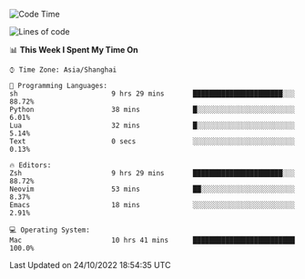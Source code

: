 <!--START_SECTION:waka-->
![Code Time](http://img.shields.io/badge/Code%20Time-932%20hrs%206%20mins-blue)

![Lines of code](https://img.shields.io/badge/From%20Hello%20World%20I%27ve%20Written-23%20Thousand%20lines%20of%20code-blue)

📊 **This Week I Spent My Time On** 

```text
⌚︎ Time Zone: Asia/Shanghai

💬 Programming Languages: 
sh                       9 hrs 29 mins       ██████████████████████░░░   88.72% 
Python                   38 mins             █░░░░░░░░░░░░░░░░░░░░░░░░   6.01% 
Lua                      32 mins             █░░░░░░░░░░░░░░░░░░░░░░░░   5.14% 
Text                     0 secs              ░░░░░░░░░░░░░░░░░░░░░░░░░   0.13%

🔥 Editors: 
Zsh                      9 hrs 29 mins       ██████████████████████░░░   88.72% 
Neovim                   53 mins             ██░░░░░░░░░░░░░░░░░░░░░░░   8.37% 
Emacs                    18 mins             ░░░░░░░░░░░░░░░░░░░░░░░░░   2.91%

💻 Operating System: 
Mac                      10 hrs 41 mins      █████████████████████████   100.0%

```


 Last Updated on 24/10/2022 18:54:35 UTC
<!--END_SECTION:waka-->
